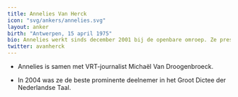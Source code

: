 ```yaml
---
title: Annelies Van Herck
icon: "svg/ankers/annelies.svg"
layout: anker
birth: "Antwerpen, 15 april 1975"
bio: Annelies werkt sinds december 2001 bij de openbare omroep. Ze presenteerde een tijdlang ook het reportageprogramma 'Koppen XL'.
twitter: avanherck
---
```


* Annelies is samen met VRT-journalist Michaël Van Droogenbroeck.

* In 2004 was ze de beste prominente deelnemer in het Groot Dictee der Nederlandse Taal.
